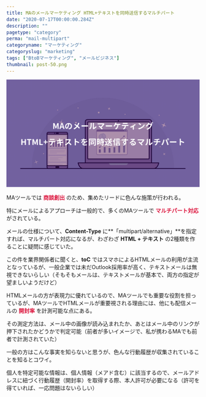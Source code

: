 ```yaml
---
title: MAのメールマーケティング HTML+テキストを同時送信するマルチパート
date: "2020-07-17T00:00:00.284Z"
description: ""
pagetype: "category"
perma: "mail-multipart"
categoryname: "マーケティング"
categoryslug: "marketing"
tags: ["BtoBマーケティング", "メールビジネス"]
thumbnail: post-50.png
---
```


![](./post-50.png)

MAツールでは <span style="color: crimson; font-weight: bold;">商談創出</span> のため、集めたリードに色んな施策が行われる。

特にメールによるアプローチは一般的で、多くのMAツールで <span style="color: crimson; font-weight: bold;">マルチパート対応</span> がされている。

メールの仕様について、**Content-Type** に**「multipart/alternative」**を指定すれば、マルチパート対応になるが、わざわざ **HTML + テキスト** の2種類を作ることに疑問に感じていた。

この件を業界関係者に聞くと、**toC** ではスマホによるHTMLメールの利用が主流となっているが、一般企業では未だOutlook採用率が高く、テキストメールは無視できないらしい（そもそもメールは、テキストメールが基本で、両方の指定が望ましいようだけど）

HTMLメールの方が表現力に優れているので、MAツールでも重要な役割を担っているが、MAツールでHTMLメールが重要視される理由には、他にも配信メールの <span style="color: crimson; font-weight: bold;">開封率</span> を計測可能な点にある。

その測定方法は、メール中の画像が読み込まれたか、あとはメール中のリンクが押下されたかどうかで判定可能（前者が多いイメージで、私が携わるMAでも前者で計測されていた）

一般の方はこんな事実を知らないと思うが、色んな行動履歴が収集されていることを知るとコワイ。

個人を特定可能な情報は、個人情報（メアド含む）に該当するので、メールアドレスに紐づく行動履歴（開封率）を取得する際、本人許可が必要になる（許可を得ていれば、一応問題はないらしい）